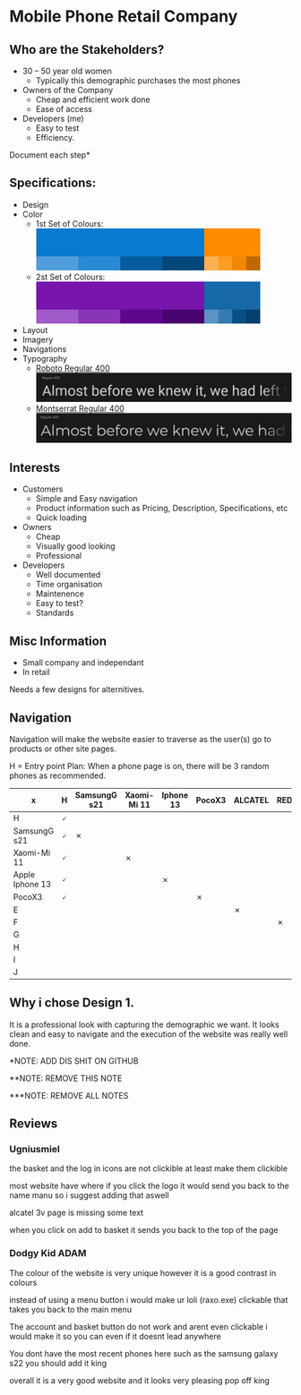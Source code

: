 # Mobile Phone Retail Company
## Who are the Stakeholders?
* 30 – 50 year old women
  * Typically this demographic purchases the most phones
* Owners of the Company
  * Cheap and efficient work done
  * Ease of access
* Developers (me)
  * Easy to test
  * Efficiency.

Document each step*

## Specifications:
* Design
* Color
  * 1st Set of Colours:
  ![Paletton](doc/design/ColourSet1.png)
  * 2st Set of Colours:
  ![Paletton](doc/design/ColourSet2.png)
* Layout
* Imagery
* Navigations
* Typography
  * [Roboto Regular 400](https://fonts.google.com/specimen/Roboto#standard-styles)
  ![f](src/img/Roboto_R400.png)
  * [Montserrat Regular 400](https://fonts.google.com/specimen/Roboto#standard-styles)
  ![f](src/img/Montserrat_R400.png)

## Interests
* Customers
  * Simple and Easy navigation
  * Product information such as Pricing, Description, Specifications, etc
  * Quick loading
* Owners
  * Cheap
  * Visually good looking
  * Professional
* Developers
  * Well documented
  * Time organisation
  * Maintenence
  * Easy to test?
  * Standards

## Misc Information
* Small company and independant
* In retail

Needs a few designs for alternitives.

## Navigation
Navigation will make the website easier to traverse as the user(s) go to products or other site pages.

H = Entry point
Plan: When a phone page is on, there will be 3 random phones as recommended.

| x | H | SamsungG s21 | Xaomi-Mi 11 | Iphone 13 | PocoX3 | ALCATEL | REDMI | G | H | I | J |
|---|---|---|---|---|---|---|---|---|---|---|---|
| H | 🗸  |   |   |   |   |   |   |   |   |   |   |
| SamsungG s21 | 🗸  | ✗  |   |   |   |   |   |   |   |   |   |
| Xaomi-Mi 11 |  🗸 |   | ✗  |   |   |   |   |   |   |   |   |
| Apple Iphone 13 | 🗸  |   |   | ✗ |   |   |   |   |   |   |   |
| PocoX3 | 🗸  |   |   |   | ✗ |   |   |   |   |   |   |
| E |   |   |   |   |   | ✗ |   |   |   |   |   |
| F |   |   |   |   |   |   | ✗  |   |   |   |   |
| G |   |   |   |   |   |   |   | ✗  |   |   |   |
| H |   |   |   |   |   |   |   |   |  ✗ |   |   |
| I |   |   |   |   |   |   |   |   |   | ✗  |   |
| J |   |   |   |   |   |   |   |   |   |   |  ✗ |


## Why i chose Design 1.
It is a professional look with capturing the demographic we want. It looks clean and easy to navigate and the execution of the website was really well done.







*NOTE: ADD DIS SHIT ON GITHUB

**NOTE: REMOVE THIS NOTE

***NOTE: REMOVE ALL NOTES


##  Reviews

### Ugniusmiel

the basket and the log in icons are not clickible at least make them clickible 

most website have where if you click the logo it would send you back to the name manu so i suggest adding that aswell 

alcatel 3v page is missing some text

when you click on add to basket it sends you back to the top of the page


### Dodgy Kid ADAM

The colour of the website is very unique however it is a good contrast in colours

instead of using a menu button i would make ur loli (raxo.exe) clickable that takes you back to the main menu

The account and basket button do not work and arent even clickable i would make it so you can even if it doesnt lead anywhere

You dont have the most recent phones here such as the samsung galaxy s22 you should add it king 

overall it is a very good website and it looks very pleasing pop off king 
